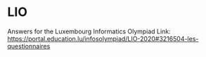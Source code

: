 # LIO
Answers for the Luxembourg Informatics Olympiad
Link: https://portal.education.lu/infosolympiad/LIO-2020#3216504-les-questionnaires
